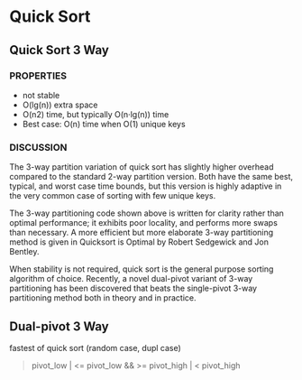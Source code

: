 # Quick Sort



## Quick Sort 3 Way
### PROPERTIES
- not stable
- O(lg(n)) extra space
- O(n2) time, but typically O(n·lg(n)) time
- Best case: O(n) time when O(1) unique keys

### DISCUSSION
The 3-way partition variation of quick sort has slightly higher overhead compared to the standard 2-way partition version. Both have the same best, typical, and worst case time bounds, but this version is highly adaptive in the very common case of sorting with few unique keys.

The 3-way partitioning code shown above is written for clarity rather than optimal performance; it exhibits poor locality, and performs more swaps than necessary. A more efficient but more elaborate 3-way partitioning method is given in Quicksort is Optimal by Robert Sedgewick and Jon Bentley.

When stability is not required, quick sort is the general purpose sorting algorithm of choice. Recently, a novel dual-pivot variant of 3-way partitioning has been discovered that beats the single-pivot 3-way partitioning method both in theory and in practice.

## Dual-pivot 3 Way
fastest of quick sort (random case, dupl case)
> pivot_low | <= pivot_low && >= pivot_high | < pivot_high
